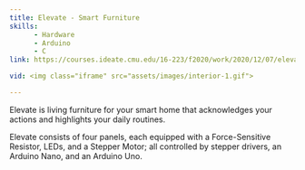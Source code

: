 ```yaml
---
title: Elevate - Smart Furniture
skills:
      - Hardware
      - Arduino
      - C
link: https://courses.ideate.cmu.edu/16-223/f2020/work/2020/12/07/elevate-final/

vid: <img class="iframe" src="assets/images/interior-1.gif">

---
```

Elevate is living furniture for your smart home that acknowledges your actions and highlights your daily routines.

Elevate consists of four panels, each equipped with a Force-Sensitive Resistor, LEDs, and a Stepper Motor; all controlled by stepper drivers, an Arduino Nano, and an Arduino Uno.